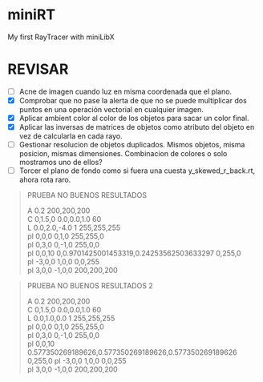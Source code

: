 # miniRT
My first RayTracer with miniLibX


# REVISAR

- [ ] Acne de imagen cuando luz en misma coordenada que el plano.
- [x] Comprobar que no pase la alerta de que no se puede multiplicar dos puntos en una operación vectorial en cualquier imagen.
- [x] Aplicar ambient color al color de los objetos para sacar un color final.
- [x] Aplicar las inversas de matrices de objetos como atributo del objeto en vez de calcularla en cada rayo.
- [ ] Gestionar resolucion de objetos duplicados. Mismos objetos, misma posicion, mismas dimensiones. Combinacion de colores o solo mostramos uno de ellos?
- [ ] Torcer el plano de fondo como si fuera una cuesta y_skewed_r_back.rt, ahora rota raro.
> PRUEBA NO BUENOS RESULTADOS
>
> A 0.2 200,200,200   
> C 0,1.5,0 0.0,0.0,1.0 60   
> L 0.0,2.0,-4.0 1 255,255,255   
> pl 0,0,0 0,1,0 255,255,0   
> pl 0,3,0 0,-1,0 255,0,0   
> pl 0,0,10 0,0.9701425001453319,0.24253562503633297 0,255,0   
> pl -3,0,0 1,0,0 0,0,255   
> pl 3,0,0 -1,0,0 200,200,200

> PRUEBA NO BUENOS RESULTADOS 2
>
> A 0.2 200,200,200   
> C 0,1.5,0 0.0,0.0,1.0 60   
> L 0.0,1.0,0.0 1 255,255,255   
> pl 0,0,0 0,1,0 255,255,0   
> pl 0,3,0 0,-1,0 255,0,0   
> pl 0,0,10 0.577350269189626,0.577350269189626,0.577350269189626 0,255,0
> pl -3,0,0 1,0,0 0,0,255   
> pl 3,0,0 -1,0,0 200,200,200   